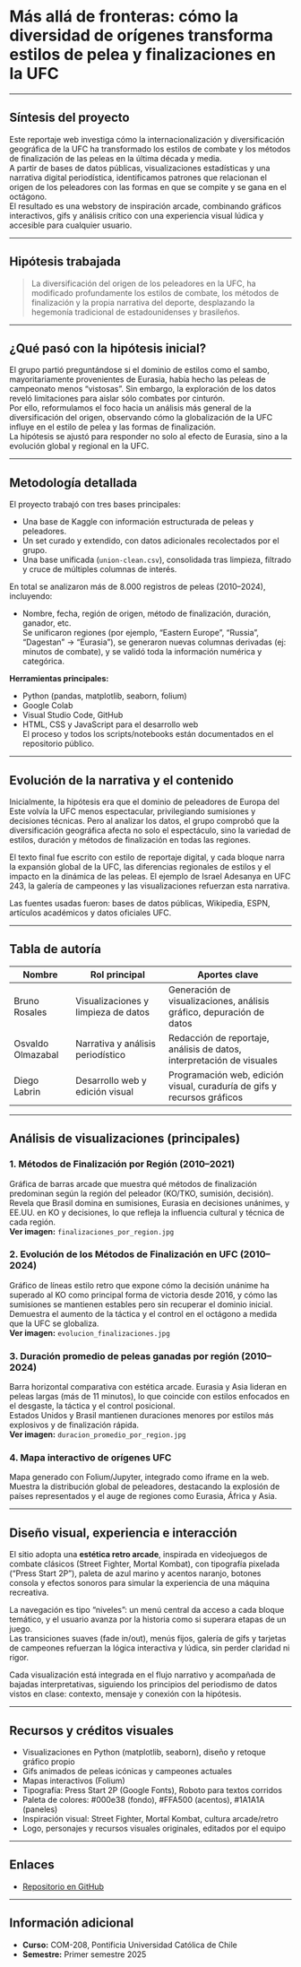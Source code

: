 # Más allá de fronteras: cómo la diversidad de orígenes transforma estilos de pelea y finalizaciones en la UFC

---

## Síntesis del proyecto

Este reportaje web investiga cómo la internacionalización y diversificación geográfica de la UFC ha transformado los estilos de combate y los métodos de finalización de las peleas en la última década y media.  
A partir de bases de datos públicas, visualizaciones estadísticas y una narrativa digital periodística, identificamos patrones que relacionan el origen de los peleadores con las formas en que se compite y se gana en el octágono.  
El resultado es una webstory de inspiración arcade, combinando gráficos interactivos, gifs y análisis crítico con una experiencia visual lúdica y accesible para cualquier usuario.

---

## Hipótesis trabajada

> La diversificación del origen de los peleadores en la UFC, ha modificado profundamente los estilos de combate, los métodos de finalización y la propia narrativa del deporte, desplazando la hegemonía tradicional de estadounidenses y brasileños.

---

## ¿Qué pasó con la hipótesis inicial?

El grupo partió preguntándose si el dominio de estilos como el sambo, mayoritariamente provenientes de Eurasia, había hecho las peleas de campeonato menos “vistosas”. Sin embargo, la exploración de los datos reveló limitaciones para aislar sólo combates por cinturón.  
Por ello, reformulamos el foco hacia un análisis más general de la diversificación del origen, observando cómo la globalización de la UFC influye en el estilo de pelea y las formas de finalización.  
La hipótesis se ajustó para responder no solo al efecto de Eurasia, sino a la evolución global y regional en la UFC.

---

## Metodología detallada

El proyecto trabajó con tres bases principales:
- Una base de Kaggle con información estructurada de peleas y peleadores.
- Un set curado y extendido, con datos adicionales recolectados por el grupo.
- Una base unificada (`union-clean.csv`), consolidada tras limpieza, filtrado y cruce de múltiples columnas de interés.

En total se analizaron más de 8.000 registros de peleas (2010–2024), incluyendo:  
- Nombre, fecha, región de origen, método de finalización, duración, ganador, etc.  
Se unificaron regiones (por ejemplo, “Eastern Europe”, “Russia”, “Dagestan” → “Eurasia”), se generaron nuevas columnas derivadas (ej: minutos de combate), y se validó toda la información numérica y categórica.

**Herramientas principales:**  
- Python (pandas, matplotlib, seaborn, folium)
- Google Colab
- Visual Studio Code, GitHub
- HTML, CSS y JavaScript para el desarrollo web  
El proceso y todos los scripts/notebooks están documentados en el repositorio público.

---

## Evolución de la narrativa y el contenido

Inicialmente, la hipótesis era que el dominio de peleadores de Europa del Este volvía la UFC menos espectacular, privilegiando sumisiones y decisiones técnicas. Pero al analizar los datos, el grupo comprobó que la diversificación geográfica afecta no solo el espectáculo, sino la variedad de estilos, duración y métodos de finalización en todas las regiones.

El texto final fue escrito con estilo de reportaje digital, y cada bloque narra la expansión global de la UFC, las diferencias regionales de estilos y el impacto en la dinámica de las peleas. El ejemplo de Israel Adesanya en UFC 243, la galería de campeones y las visualizaciones refuerzan esta narrativa.

Las fuentes usadas fueron: bases de datos públicas, Wikipedia, ESPN, artículos académicos y datos oficiales UFC.

---

## Tabla de autoría

| Nombre              | Rol principal                        | Aportes clave                                           |
|---------------------|--------------------------------------|---------------------------------------------------------|
| Bruno Rosales       | Visualizaciones y limpieza de datos  | Generación de visualizaciones, análisis gráfico, depuración de datos |
| Osvaldo Olmazabal   | Narrativa y análisis periodístico    | Redacción de reportaje, análisis de datos, interpretación de visuales |
| Diego Labrin        | Desarrollo web y edición visual      | Programación web, edición visual, curaduría de gifs y recursos gráficos |

---

## Análisis de visualizaciones (principales)

### 1. Métodos de Finalización por Región (2010–2021)
Gráfica de barras arcade que muestra qué métodos de finalización predominan según la región del peleador (KO/TKO, sumisión, decisión).  
Revela que Brasil domina en sumisiones, Eurasia en decisiones unánimes, y EE.UU. en KO y decisiones, lo que refleja la influencia cultural y técnica de cada región.  
**Ver imagen:** `finalizaciones_por_region.jpg`

### 2. Evolución de los Métodos de Finalización en UFC (2010–2024)
Gráfico de líneas estilo retro que expone cómo la decisión unánime ha superado al KO como principal forma de victoria desde 2016, y cómo las sumisiones se mantienen estables pero sin recuperar el dominio inicial.  
Demuestra el aumento de la táctica y el control en el octágono a medida que la UFC se globaliza.  
**Ver imagen:** `evolucion_finalizaciones.jpg`

### 3. Duración promedio de peleas ganadas por región (2010–2024)
Barra horizontal comparativa con estética arcade. Eurasia y Asia lideran en peleas largas (más de 11 minutos), lo que coincide con estilos enfocados en el desgaste, la táctica y el control posicional.  
Estados Unidos y Brasil mantienen duraciones menores por estilos más explosivos y de finalización rápida.  
**Ver imagen:** `duracion_promedio_por_region.jpg`

### 4. Mapa interactivo de orígenes UFC
Mapa generado con Folium/Jupyter, integrado como iframe en la web. Muestra la distribución global de peleadores, destacando la explosión de países representados y el auge de regiones como Eurasia, África y Asia.

---

## Diseño visual, experiencia e interacción

El sitio adopta una **estética retro arcade**, inspirada en videojuegos de combate clásicos (Street Fighter, Mortal Kombat), con tipografía pixelada (“Press Start 2P”), paleta de azul marino y acentos naranjo, botones consola y efectos sonoros para simular la experiencia de una máquina recreativa.

La navegación es tipo “niveles”: un menú central da acceso a cada bloque temático, y el usuario avanza por la historia como si superara etapas de un juego.  
Las transiciones suaves (fade in/out), menús fijos, galería de gifs y tarjetas de campeones refuerzan la lógica interactiva y lúdica, sin perder claridad ni rigor.

Cada visualización está integrada en el flujo narrativo y acompañada de bajadas interpretativas, siguiendo los principios del periodismo de datos vistos en clase: contexto, mensaje y conexión con la hipótesis.

---

## Recursos y créditos visuales

- Visualizaciones en Python (matplotlib, seaborn), diseño y retoque gráfico propio
- Gifs animados de peleas icónicas y campeones actuales
- Mapas interactivos (Folium)
- Tipografía: Press Start 2P (Google Fonts), Roboto para textos corridos
- Paleta de colores: #000e38 (fondo), #FFA500 (acentos), #1A1A1A (paneles)
- Inspiración visual: Street Fighter, Mortal Kombat, cultura arcade/retro
- Logo, personajes y recursos visuales originales, editados por el equipo

---

## Enlaces

- [Repositorio en GitHub](https://github.com/Diegolabrin24/repositorio-labrin-olmazabal-rosales)

---

## Información adicional

- **Curso:** COM-208, Pontificia Universidad Católica de Chile
- **Semestre:** Primer semestre 2025
